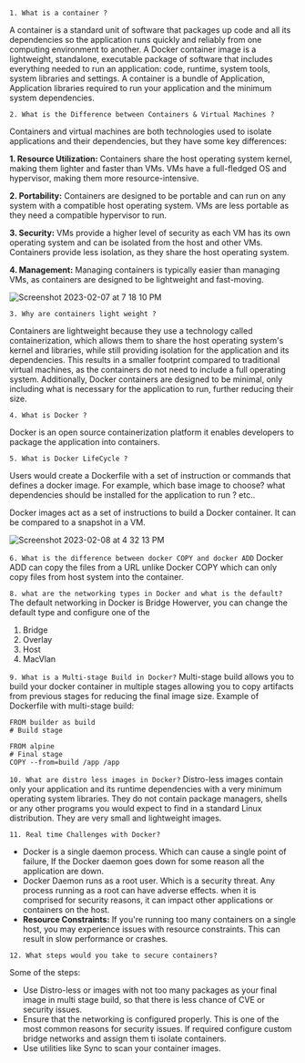 `1. What is a container ?`

A container is a standard unit of software that packages up code and all its dependencies so the application runs quickly and reliably from one computing environment to another. A Docker container image is a lightweight, standalone, executable package of software that includes everything needed to run an application: code, runtime, system tools, system libraries and settings.
A container is a bundle of Application, Application libraries required to run your application and the minimum system dependencies.


`2. What is the Difference between Containers & Virtual Machines ?`

Containers and virtual machines are both technologies used to isolate applications and their dependencies, but they have some key differences:

**1. Resource Utilization:** Containers share the host operating system kernel, making them lighter and faster than VMs. VMs have a full-fledged OS and hypervisor, making them more resource-intensive.

**2. Portability:** Containers are designed to be portable and can run on any system with a compatible host operating system. VMs are less portable as they need a compatible hypervisor to run.

**3. Security:** VMs provide a higher level of security as each VM has its own operating system and can be isolated from the host and other VMs. Containers provide less isolation, as they share the host operating system.

**4. Management:** Managing containers is typically easier than managing VMs, as containers are designed to be lightweight and fast-moving.

![Screenshot 2023-02-07 at 7 18 10 PM](https://user-images.githubusercontent.com/43399466/217262726-7cabcb5b-074d-45cc-950e-84f7119e7162.png)

`3. Why are containers light weight ?`

Containers are lightweight because they use a technology called containerization, which allows them to share the host operating system's kernel and libraries, while still providing isolation for the application and its dependencies. This results in a smaller footprint compared to traditional virtual machines, as the containers do not need to include a full operating system. Additionally, Docker containers are designed to be minimal, only including what is necessary for the application to run, further reducing their size.


`4. What is Docker ?`

Docker is an open source containerization platform it enables developers to package the application into containers.


`5. What is Docker LifeCycle ?`

Users would create a Dockerfile with a set of instruction or commands that defines a docker image. For example, which base image to choose? what dependencies should be installed for the application to run ? etc..

Docker images act as a set of instructions to build a Docker container. It can be compared to a snapshot in a VM.

![Screenshot 2023-02-08 at 4 32 13 PM](https://user-images.githubusercontent.com/43399466/217511949-81f897b2-70ee-41d1-b229-38d0572c54c7.png)

`6. What is the difference between docker COPY and docker ADD`
Docker ADD can copy the files from a URL unlike Docker COPY which can only copy files from host system into the container.

`8. what are the networking types in Docker and what is the default?`
The default networking in Docker is Bridge
Howerver, you can change the default type and configure one of the
1. Bridge
2. Overlay
3. Host
4. MacVlan 

`9. What is a Multi-stage Build in Docker?`
Multi-stage build allows you to build your docker container in multiple stages allowing you to copy artifacts from previous stages for reducing the final image size.
Example of Dockerfile with multi-stage build:
```
FROM builder as build
# Build stage

FROM alpine
# Final stage
COPY --from=build /app /app
```

`10. What are distro less images in Docker?`
Distro-less images contain only your application and its runtime dependencies with a very minimum operating system libraries. They do not contain package managers, shells or any other programs you would expect to find in a standard Linux distribution.
They are very small and lightweight images.


`11. Real time Challenges with Docker?`

- Docker is a single daemon process. Which can cause a single point of failure, If the Docker daemon goes down for some reason all the application are down.
- Docker Daemon runs as a root user. Which is a security threat. Any process running as a root  can have adverse effects. when it is comprised for security reasons, it can impact other applications or containers on the host.
- **Resource Constraints:** If you're running too many containers on a single host, you may experience issues with resource constraints. This can result in slow performance or crashes.

`12. What steps would you take to secure containers?`

Some of the steps:
- Use Distro-less or images with not too many packages as your final image in multi stage build, so that there is less chance of CVE or security issues.
- Ensure that the networking is configured properly. This is one of the most common reasons for security issues. If required configure custom bridge networks and assign them ti isolate containers.
- Use utilities like Sync to scan your container images. 



